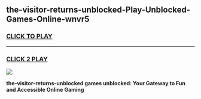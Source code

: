 
## the-visitor-returns-unblocked-Play-Unblocked-Games-Online-wnvr5
<h3>
<a href="https://premium76.site?title=the-visitor-returns-unblocked&ref=25A">CLICK TO PLAY</a></h3>
<hr>

<h3>
<a href="https://premium76.site?title=the-visitor-returns-unblocked&ref=25A">CLICK 2 PLAY</a>
  
</h3>

<a href="https://premium76.site?title=the-visitor-returns-unblocked&ref=25A"><img src="https://clearcache.store/games.png"></a>


**the-visitor-returns-unblocked games unblocked: Your Gateway to Fun and Accessible Online Gaming**
